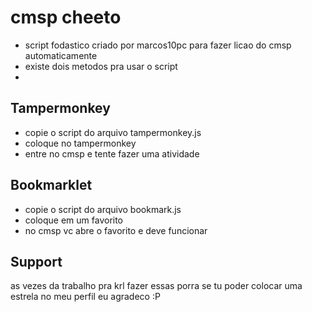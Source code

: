 # cmsp cheeto

* script fodastico criado por marcos10pc para fazer licao do cmsp automaticamente
* existe dois metodos pra usar o script
* 
## Tampermonkey
* copie o script do arquivo tampermonkey.js
* coloque no tampermonkey
* entre no cmsp e tente fazer uma atividade
  
## Bookmarklet 

* copie o script do arquivo bookmark.js
* coloque em um favorito
* no cmsp vc abre o favorito e deve funcionar

## Support
as vezes da trabalho pra krl fazer essas porra se tu poder colocar uma estrela no meu perfil eu agradeco :P

